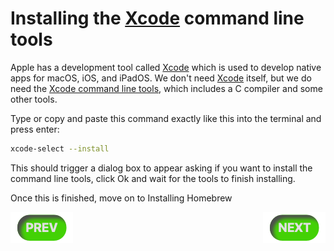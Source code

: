 # Installing the [Xcode] command line tools

Apple has a development tool called [Xcode] which is used to develop native
apps for macOS, iOS, and iPadOS. We don't need [Xcode] itself, but we do need
the [Xcode command line tools], which includes a C compiler and some other tools.

Type or copy and paste this command exactly like this into the terminal and press enter:

```sh
xcode-select --install
```

This should trigger a dialog box to appear asking if you want to install the
command line tools, click Ok and wait for the tools to finish installing.

Once this is finished, move on to Installing Homebrew

<div style="position: absolute; display: flex; width: 100%; justify-content: space-between">
    <a id="prevButton" href="setup.md"><img src="../resources/Prev.png" alt="macOS Setup"/></a>
    <a id="nextButton" href="homebrew-setup.md"><img align="right" src="../resources/Next.png" alt="Homebrew Setup"/></a>
</div>

<div>
    <a id="prevButton" href="setup.md"><img align="left" src="../resources/Prev.png" alt="macOS Setup"/></a>
    <a id="nextButton" href="homebrew-setup.md"><img align="right" src="../resources/Next.png" alt="Homebrew Setup"/></a>
</div>

[Xcode]:https://developer.apple.com/xcode/
[Xcode command line tools]:https://developer.apple.com/library/archive/technotes/tn2339/_index.html#//apple_ref/doc/uid/DTS40014588-CH1-WHAT_IS_THE_COMMAND_LINE_TOOLS_PACKAGE_
